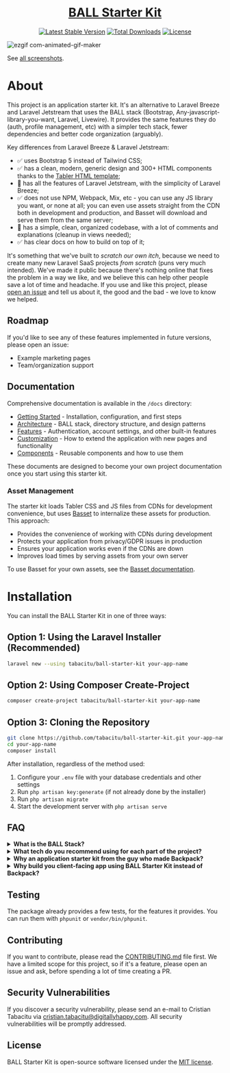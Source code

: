 <h1 align="center"><a href="https://github.com/tabacitu/ball-starter-kit" target="_blank">BALL Starter Kit</a></h1>

<p align="center">
<a href="https://packagist.org/packages/tabacitu/ball-starter-kit"><img src="https://img.shields.io/packagist/v/tabacitu/ball-starter-kit" alt="Latest Stable Version"></a>
<a href="https://packagist.org/packages/tabacitu/ball-starter-kit"><img src="https://img.shields.io/packagist/dt/tabacitu/ball-starter-kit" alt="Total Downloads"></a>
<a href="https://packagist.org/packages/tabacitu/ball-starter-kit"><img src="https://img.shields.io/packagist/l/tabacitu/ball-starter-kit" alt="License"></a>
</p>

![ezgif com-animated-gif-maker](https://github.com/user-attachments/assets/0a82d0da-a9d5-49cc-a09e-57bace3e209f)

See [all screenshots](https://github.com/tabacitu/ball-starter-kit/issues/5).

# About

This project is an application starter kit. It's an alternative to Laravel Breeze and Laravel Jetstream that uses the BALL stack (Bootstrap, Any-javascript-library-you-want, Laravel, Livewire).  It provides the same features they do (auth, profile management, etc) with a simpler tech stack, fewer dependencies and better code organization (arguably).

Key differences from Laravel Breeze & Laravel Jetstream:
- ✅ uses Bootstrap 5 instead of Tailwind CSS;
- ✅ has a clean, modern, generic design and 300+ HTML components thanks to the [Tabler HTML template](https://tabler.io/preview);
- 🚧 has all the features of Laravel Jetstream, with the simplicity of Laravel Breeze;
- ✅ does not use NPM, Webpack, Mix, etc - you can use any JS library you want, or none at all; you can even use assets straight from the CDN both in development and production, and Basset will download and serve them from the same server;
- 🚧 has a simple, clean, organized codebase, with a lot of comments and explanations (cleanup in views needed);
- ✅ has clear docs on how to build on top of it;

It's something that we've built to _scratch our own itch_, because we need to create many new Laravel SaaS projects _from scratch_ (puns very much intended). We've made it public because there's nothing online that fixes the problem in a way we like, and we believe this can help other people save a lot of time and headache. If you use and like this project, please [open an issue](https://github.com/tabacitu/ball-starter-kit/issues) and tell us about it, the good and the bad - we love to know we helped.

## Roadmap

If you'd like to see any of these features implemented in future versions, please open an issue:

- Example marketing pages
- Team/organization support

## Documentation

Comprehensive documentation is available in the `/docs` directory:

- [Getting Started](docs/getting-started.md) - Installation, configuration, and first steps
- [Architecture](docs/architecture.md) - BALL stack, directory structure, and design patterns
- [Features](docs/features.md) - Authentication, account settings, and other built-in features
- [Customization](docs/customization.md) - How to extend the application with new pages and functionality
- [Components](docs/components.md) - Reusable components and how to use them

These documents are designed to become your own project documentation once you start using this starter kit.

### Asset Management

The starter kit loads Tabler CSS and JS files from CDNs for development convenience, but uses [Basset](https://github.com/blade-ui-kit/basset) to internalize these assets for production. This approach:

- Provides the convenience of working with CDNs during development
- Protects your application from privacy/GDPR issues in production
- Ensures your application works even if the CDNs are down
- Improves load times by serving assets from your own server

To use Basset for your own assets, see the [Basset documentation](https://github.com/blade-ui-kit/basset).

# Installation

You can install the BALL Starter Kit in one of three ways:

## Option 1: Using the Laravel Installer (Recommended)

```bash
laravel new --using tabacitu/ball-starter-kit your-app-name
```

## Option 2: Using Composer Create-Project

```bash
composer create-project tabacitu/ball-starter-kit your-app-name
```

## Option 3: Cloning the Repository

```bash
git clone https://github.com/tabacitu/ball-starter-kit.git your-app-name
cd your-app-name
composer install
```

After installation, regardless of the method used:

1. Configure your `.env` file with your database credentials and other settings
2. Run `php artisan key:generate` (if not already done by the installer)
3. Run `php artisan migrate`
4. Start the development server with `php artisan serve`

## FAQ

<details>
  <summary><strong>What is the BALL Stack?</strong></summary>

The BALL stack is a series of tech choices that we prefer to make, when building Laravel projects. The acronym comes from Bootstrap, Any-javascript-library, Laravel and Livewire. When compared with other popular stacks like VILT and TALL, it's more similar to the TALL stack, with a few differences:
- it uses good-old-fashioned Bootstrap instead of Tailwind;
- it doesn't use NPM, bundling, compiling etc; instead it just loads the CSS & JS using simple `<link>` and `<script>` tags (the way the web was designed to work);
- it tries to use as little JavaScript as possible (but since Alpine is baked into Livewire, we usually reach for that);

The choices in the BALL stack are a result of _intentional tech minimalism_. After 15+ years of building web apps, we have found that the best thing you can do for most projects is to [use boring technologies](https://boringtechnology.club/), keep dependencies to a minimum and stick to tried-and-true web practices. That results in fast, fun and maintainable web development. The BALL stack is a response to the "_shiny object syndrome_" that plagues modern web development, where everything changes every few months or years, with very little use to most web dev projects themselves. Key benefits of the BALL Stack:
- Because HTML, Bootstrap, CSS and PHP will not change much, it's **a stack that will not change much**.
- Because you're using tools that you already know, **you'll save a lot of time during development**,
- Because the tech is easy to learn, **any developer will be easy to onboard onto the project** (from junior to senior).
- Because the tech doesn't change much, **the project will be easy to extend and maintain 5 years from now**.
- Because it avoids the JavaScript ecosystem, you are **avoiding the most toxic part of web development**.

</details>

<details>
  <summary><strong>What tech do you recommend using for each part of the project?</strong></summary>

The "_best tool for the job_" depends from project to project. And tech choices are subject to personal opinion. We found in 90% of all projects, it's best to keep things simple, and have a minimal stack, so we reach for the following tools:
- marketing website - buy a design - either a Premium HTML Template or a WordPress, Webflow template etc;
- application - Bootstrap, Laravel, Livewire - hence this app starter kit;
- admin panel - Backpack for Laravel;

</details>

<details>
  <summary><strong>Why an application starter kit from the guy who made Backpack?</strong></summary>

When you think "_[Backpack for Laravel](https://backpackforlaravel.com)_" you think "_admin panel_". That's 100% true, that's what our main product [Backpack/CRUD](https://github.com/laravel-backpack/crud) and all its add-ons will do for you. **This package is different. Its goal is NOT to help you build an admin panel. Its goal is to help you build an application** (most likely a SaaS), as fast as possible, from scratch (pun intended).

We strongly believe in most projects it's best to:
- code from scratch the part where **the end-user** logs in and does stuff;
- use Backpack, Filament or Nova for the part where **the administrator** logs in and does stuff;

The BALL Starter Kit doesn't fix the "administrator" problem, it fixes the "end-user" problem. It brings in the simple tech stack we love and all the wisdom we've gained in the last 15 years building applications. You can use it as a boilerplate for your new projects, and build on top of it. It's a solid foundation, with a lot of the boilerplate code you'd normally have to write, already written for you. We've made a lot of choices in terms of tech stack, code organization, design patterns and dependencies, so you don't have to. Instead of trying to make sense of the countless options out there, you can just start building your app. If you liked the simple Backpack way of doing things, you'll love this app starter kit.

</details>

<details>
  <summary><strong>Why build you client-facing app using BALL Starter Kit instead of Backpack?</strong></summary>

In one word - complete control over the files. All admin panels have the pretty much the same features, so it makes most sense to use a library like Backpack, where we maintain the features and add more. Application on the other hand can be _completely_ different. They need a level of customization that can only be achieved sustainably one way - having those files in your project, to do whatever the f*$k you want with them. That's what BALL Starter Kit provides, and when you should use it instead of Backpack. When you want complete control.

Key differences from Backpack/CRUD:
- Backpack is a library (a Composer package), BALL Starter Kit is Laravel installation (for now).
- Backpack is for building admin panels, BALL Starter Kit is for building custom applications.
- Backpack is meant to be used in existing projects, BALL Starter Kit is meant to be used as a starting point for new projects.
- Backpack has a lot of features, BALL Starter Kit only has the features you'd expect in all new projects (auth, profile management, etc).
- Backpack has a lot of dependencies, BALL Starter Kit has very few.
- Backpack is easier to customize than any other admin panel, but BALL Starter Kit is even easier to customize - every file is 100% in your control and you can do whatever you want to it.
- BALL Starter Kit is not an alternative to [Backpack/CRUD](https://github.com/laravel-backpack/crud) - you can use both in the same project. Use BALL Starter Kit to create your customer-facing application (that will probably end up super custom), and Backpack/CRUD to create your admin panel (that will probably end up with a lot of the same features as other admin panels).

</details>

## Testing

The package already provides a few tests, for the features it provides. You can run them with `phpunit` or `vendor/bin/phpunit`.

## Contributing

If you want to contribute, please read the [CONTRIBUTING.md](CONTRIBUTING.md) file first. We have a limited scope for this project, so if it's a feature, please open an issue and ask, before spending a lot of time creating a PR.

## Security Vulnerabilities

If you discover a security vulnerability, please send an e-mail to Cristian Tabacitu via [cristian.tabacitu@digitallyhappy.com](mailto:cristian.tabacitu@digitallyhappy.com). All security vulnerabilities will be promptly addressed.

## License

BALL Starter Kit is open-source software licensed under the [MIT license](https://opensource.org/licenses/MIT).
